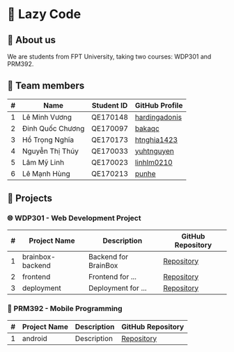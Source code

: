 # 🦥 Lazy Code

## 🌟 About us

We are students from FPT University, taking two courses: WDP301 and PRM392.

## 👥 Team members

| #   | Name             | Student ID | GitHub Profile                                    |
| --- | ---------------- | ---------- | ------------------------------------------------- |
| 1   | Lê Minh Vương    | QE170148   | [hardingadonis](https://github.com/hardingadonis) |
| 2   | Đinh Quốc Chương | QE170097   | [bakaqc](https://github.com/bakaqc)               |
| 3   | Hồ Trọng Nghĩa   | QE170173   | [htnghia1423](https://github.com/htnghia1423)     |
| 4   | Nguyễn Thị Thúy  | QE170033   | [yuhtnguyen](https://github.com/yuhtnguyen)       |
| 5   | Lâm Mỹ Linh      | QE170023   | [linhlm0210](https://github.com/linhlm0210)       |
| 6   | Lê Mạnh Hùng     | QE170213   | [punhe](https://github.com/punhe)                 |

## 🚀 Projects

### 🌐 WDP301 - Web Development Project

| #   | Project Name     | Description          | GitHub Repository                                         |
| --- | ---------------- | -------------------- | --------------------------------------------------------- |
| 1   | brainbox-backend | Backend for BrainBox | [Repository](https://github.com/lzaycoe/brainbox-backend) |
| 2   | frontend         | Frontend for ...     | [Repository](https://github.com/lzaycoe/frontend)         |
| 3   | deployment       | Deployment for ...   | [Repository](https://github.com/lzaycoe/deployment)       |

### 📱 PRM392 - Mobile Programming

| #   | Project Name | Description | GitHub Repository                                |
| --- | ------------ | ----------- | ------------------------------------------------ |
| 1   | android      | Description | [Repository](https://github.com/lzaycoe/android) |
